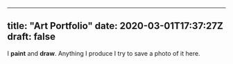 
---
title: "Art Portfolio"
date: 2020-03-01T17:37:27Z
draft: false
---

I **paint** and **draw**. Anything I produce I try to save a photo of it here.
